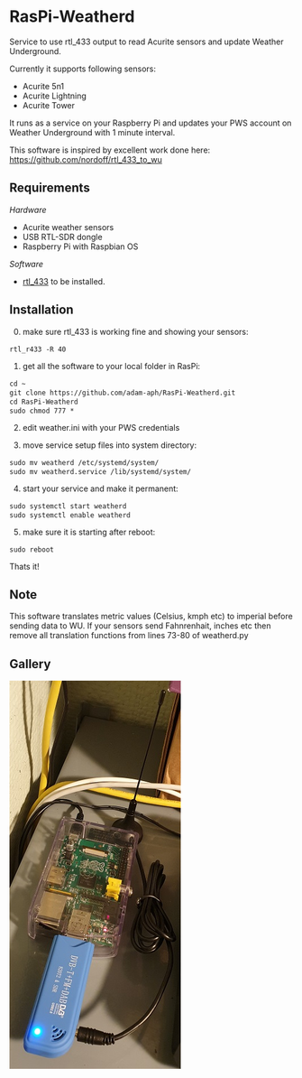 RasPi-Weatherd
==============

Service to use rtl_433 output to read Acurite sensors and update Weather Underground.

Currently it supports following sensors:
- Acurite 5n1
- Acurite Lightning
- Acurite Tower

It runs as a service on your Raspberry Pi and updates your PWS account on Weather Underground with 1 minute interval.

This software is inspired by excellent work done here: https://github.com/nordoff/rtl_433_to_wu

Requirements
------------
*Hardware*
* Acurite weather sensors
* USB RTL-SDR dongle
* Raspberry Pi with Raspbian OS

*Software*
* [rtl_433](https://github.com/merbanan/rtl_433) to be installed.

Installation
------------
0. make sure rtl_433 is working fine and showing your sensors:
```
rtl_r433 -R 40
```

1. get all the software to your local folder in RasPi:
```
cd ~
git clone https://github.com/adam-aph/RasPi-Weatherd.git
cd RasPi-Weatherd
sudo chmod 777 *
```

2. edit weather.ini with your PWS credentials

3. move service setup files into system directory:
```
sudo mv weatherd /etc/systemd/system/
sudo mv weatherd.service /lib/systemd/system/
```	
4. start your service and make it permanent:
```
sudo systemctl start weatherd
sudo systemctl enable weatherd
```
5. make sure it is starting after reboot:
```
sudo reboot
```	
Thats it!

Note
----
This software translates metric values (Celsius, kmph etc) to imperial before sending data to WU. If your sensors send Fahnrenhait, inches etc then remove all translation functions from lines 73-80 of weatherd.py

Gallery
-------
![Ancient RasPi 1B with RTL-SDR Dongle](raspi-1b-sdr.jpg?raw=true "Ancient RasPi 1B with RTL-SDR Dongle")


